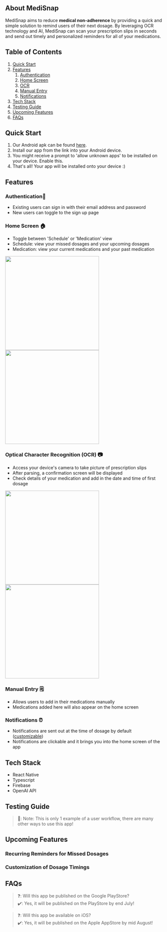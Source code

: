 ## About MediSnap

MediSnap aims to reduce **medical non-adherence** by providing a quick and simple solution to remind users of their next dosage. By leveraging OCR technology and AI, MediSnap can scan your prescription slips in seconds and send out timely and personalized reminders for all of your medications.

## Table of Contents

1. [Quick Start](#quick-start)
2. [Features](#features)
   1. [Authentication](#authentication🔐)
   2. [Home Screen](#home-screen-🏠)
   3. [OCR](#optical-character-recognition-(ocr)-📷)
   4. [Manual Entry](#manual-entry-🗒️)
   5. [Notifications](#notifications-⏰)
3. [Tech Stack](#tech-stack)
4. [Testing Guide](#testing-guide)
5. [Upcoming Features](#upcoming-features)
6. [FAQs](#faqs)

## Quick Start

1. Our Android apk can be found [here](https://drive.google.com/drive/folders/1_M-Xnt1yQLEqd0mJh-IClFpJwj9PsE5a?usp=sharing).
2. Install our app from the link into your Android device.
3. You might receive a prompt to 'allow unknown apps' to be installed on your device. Enable this.
4. That's all! Your app will be installed onto your device :)

## Features

### Authentication🔐

- Existing users can sign in with their email address and password
- New users can toggle to the sign up page

### Home Screen 🏠

- Toggle between 'Schedule' or 'Medication' view
- Schedule: view your missed dosages and your upcoming dosages
- Medication: view your current medications and your past medication

<img src="medication_view_screen.jpg" width="300"/> <img src="schedule_view_screen.jpg" width="300"/>

### Optical Character Recognition (OCR) 📷

- Access your device's camera to take picture of prescription slips
- After parsing, a confirmation screen will be displayed
- Check details of your medication and add in the date and time of first dosage

<img src="camerascreen.jpg" width="300"/> <img src="confirmationscreen.jpg" width="300"/> 

### Manual Entry 🗒️

- Allows users to add in their medications manually
- Medications added here will also appear on the home screen

### Notifications ⏰

- Notifications are sent out at the time of dosage by default ([customizable](#customization-of-dosage-timings))
- Notifications are clickable and it brings you into the home screen of the app

## Tech Stack
- React Native
- Typescript
- Firebase
- OpenAI API

## Testing Guide

> 📝: Note: This is only 1 example of a user workflow, there are many other ways to use this app!

## Upcoming Features

### Recurring Reminders for Missed Dosages

### Customization of Dosage Timings

## FAQs

> ❓: Will this app be published on the Google PlayStore?   
> ✔️: Yes, it will be published on the PlayStore by end July!

> ❓: Will this app be available on iOS?   
> ✔️: Yes, it will be published on the Apple AppStore by mid August!
